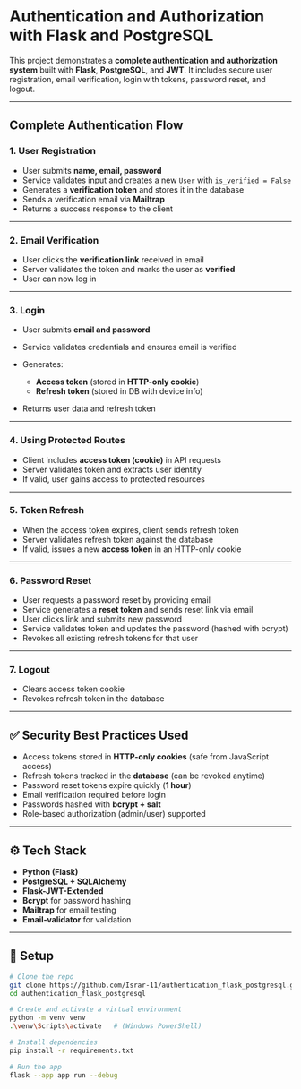 # Authentication and Authorization with Flask and PostgreSQL

This project demonstrates a **complete authentication and authorization system** built with **Flask**, **PostgreSQL**, and **JWT**.
It includes secure user registration, email verification, login with tokens, password reset, and logout.

---

## Complete Authentication Flow

### 1. **User Registration**

* User submits **name, email, password**
* Service validates input and creates a new `User` with `is_verified = False`
* Generates a **verification token** and stores it in the database
* Sends a verification email via **Mailtrap**
* Returns a success response to the client

---

### 2. **Email Verification**

* User clicks the **verification link** received in email
* Server validates the token and marks the user as **verified**
* User can now log in

---

### 3. **Login**

* User submits **email and password**
* Service validates credentials and ensures email is verified
* Generates:

  * **Access token** (stored in **HTTP-only cookie**)
  * **Refresh token** (stored in DB with device info)
* Returns user data and refresh token

---

### 4. **Using Protected Routes**

* Client includes **access token (cookie)** in API requests
* Server validates token and extracts user identity
* If valid, user gains access to protected resources

---

### 5. **Token Refresh**

* When the access token expires, client sends refresh token
* Server validates refresh token against the database
* If valid, issues a new **access token** in an HTTP-only cookie

---

### 6. **Password Reset**

* User requests a password reset by providing email
* Service generates a **reset token** and sends reset link via email
* User clicks link and submits new password
* Service validates token and updates the password (hashed with bcrypt)
* Revokes all existing refresh tokens for that user

---

### 7. **Logout**

* Clears access token cookie
* Revokes refresh token in the database

---

## ✅ Security Best Practices Used

* Access tokens stored in **HTTP-only cookies** (safe from JavaScript access)
* Refresh tokens tracked in the **database** (can be revoked anytime)
* Password reset tokens expire quickly (**1 hour**)
* Email verification required before login
* Passwords hashed with **bcrypt + salt**
* Role-based authorization (admin/user) supported

---

## ⚙️ Tech Stack

* **Python (Flask)**
* **PostgreSQL + SQLAlchemy**
* **Flask-JWT-Extended**
* **Bcrypt** for password hashing
* **Mailtrap** for email testing
* **Email-validator** for validation

---

## 🚀 Setup

```bash
# Clone the repo
git clone https://github.com/Israr-11/authentication_flask_postgresql.git
cd authentication_flask_postgresql

# Create and activate a virtual environment
python -m venv venv
.\venv\Scripts\activate   # (Windows PowerShell)

# Install dependencies
pip install -r requirements.txt

# Run the app
flask --app app run --debug
```

